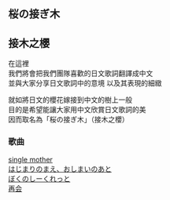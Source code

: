 ## 桜の接ぎ木
## 接木之櫻

在這裡<br>
我們將會把我們團隊喜歡的日文歌詞翻譯成中文<br>
並與大家分享日文歌詞中的意境 以及其表現的細緻  
  
就如將日文的櫻花嫁接到中文的樹上一般<br>
目的是希望能讓大家用中文欣賞日文歌詞的美<br>
因而取名為「桜の接ぎ木」（接木之櫻）

### 歌曲
[single mother](https://lyrics-meme-translation.github.io/single-mother/)<br>
[はじまりのまえ、おしまいのあと](https://lyrics-meme-translation.github.io/Hajimarinomae-Oshimainoato/)<br>
[ぼくのしーくれっと](https://lyrics-meme-translation.github.io/boku-no-shiikuretto/)<br>
[再会](https://lyrics-meme-translation.github.io/saikai/)

